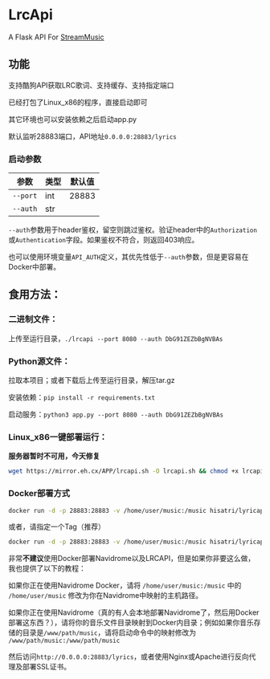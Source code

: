 # LrcApi
A Flask API For [StreamMusic](https://github.com/gitbobobo/StreamMusic)

## 功能

支持酷狗API获取LRC歌词、支持缓存、支持指定端口

已经打包了Linux_x86的程序，直接启动即可

其它环境也可以安装依赖之后启动app.py

默认监听28883端口，API地址`0.0.0.0:28883/lyrics`

### 启动参数

|   参数   |   类型  | 默认值 |
| -------- | -------- | -------- |
| `--port`   | int   | 28883   |
| `--auth`  | str   |     |

`--auth`参数用于header鉴权，留空则跳过鉴权。验证header中的`Authorization`或`Authentication`字段。如果鉴权不符合，则返回403响应。

也可以使用环境变量`API_AUTH`定义，其优先性低于`--auth`参数，但是更容易在Docker中部署。

## 食用方法：

### 二进制文件：

上传至运行目录，`./lrcapi --port 8080 --auth DbG91ZEZbBgNVBAs`
	
### Python源文件：
		
拉取本项目；或者下载后上传至运行目录，解压tar.gz
		
安装依赖：`pip install -r requirements.txt`
		
启动服务：`python3 app.py --port 8080 --auth DbG91ZEZbBgNVBAs`

### Linux_x86一键部署运行：

**服务器暂时不可用，今天修复**

```bash
wget https://mirror.eh.cx/APP/lrcapi.sh -O lrcapi.sh && chmod +x lrcapi.sh && sudo bash lrcapi.sh
```

### Docker部署方式

```bash
docker run -d -p 28883:28883 -v /home/user/music:/music hisatri/lyricapi:latest -e API_AUTH=DbG91ZEZbBgNVBAs
```

或者，请指定一个Tag（推荐）

```bash
docker run -d -p 28883:28883 -v /home/user/music:/music hisatri/lyricapi:alpine-py1.1 -e API_AUTH=DbG91ZEZbBgNVBAs
```

非常**不建议**使用Docker部署Navidrome以及LRCAPI，但是如果你非要这么做，我也提供了以下的教程：

如果你正在使用Navidrome Docker，请将 `/home/user/music:/music` 中的 `/home/user/music` 修改为你在Navidrome中映射的主机路径。

如果你正在使用Navidrome（真的有人会本地部署Navidrome了，然后用Docker部署这东西？），请将你的音乐文件目录映射到Docker内目录；例如如果你音乐存储的目录是`/www/path/music`，请将启动命令中的映射修改为 `/www/path/music:/www/path/music`

然后访问`http://0.0.0.0:28883/lyrics`，或者使用Nginx或Apache进行反向代理及部署SSL证书。
